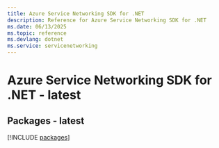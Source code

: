 ```yaml
---
title: Azure Service Networking SDK for .NET
description: Reference for Azure Service Networking SDK for .NET
ms.date: 06/13/2025
ms.topic: reference
ms.devlang: dotnet
ms.service: servicenetworking
---
```

# Azure Service Networking SDK for .NET - latest
## Packages - latest
[!INCLUDE [packages](service-networking-index.md)]